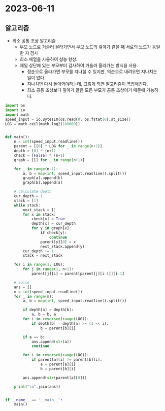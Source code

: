# 2023-06-11

## 알고리즘

* 최소 공통 조상 알고리즘
  * 부모 노드로 거슬러 올라가면서 부모 노드의 깊이가 같을 때 서로의 노드가 동일한 지 검사
  * 희소 배열을 사용하여 성능 향상.
  * 제일 상단에 있는 부모부터 검사하여 거슬러 올라가는 방식을 사용.
    * 정순으로 올라가면 부모를 지나칠 수 있지만, 역순으로 내려오면 지나치는 일이 없다.
    * 지나치면 다시 돌아와야하는데, 그렇게 되면 알고리즘이 복잡해진다.
    * 최소 공통 조상보다 깊이가 얕은 모든 부모가 공통 조상이기 때문에 가능하다.

```python
import os
import io
import math
speed_input = io.BytesIO(os.read(0, os.fstat(0).st_size))
LOG = math.ceil(math.log2(100000))


def main():
    n = int(speed_input.readline())
    parent = [[0] * LOG for _ in range(n+1)]
    depth = [0] * (n+1)
    check = [False] * (n+1)
    graph = [[] for _ in range(n+1)]

    for _ in range(n-1):
        a, b = map(int, speed_input.readline().split())
        graph[a].append(b)
        graph[b].append(a)

    # calculate depth
    cur_depth = 1
    stack = [1]
    while stack:
        next_stack = []
        for x in stack:
            check[x] = True
            depth[x] = cur_depth
            for y in graph[x]:
                if check[y]:
                    continue
                parent[y][0] = x
                next_stack.append(y)
        cur_depth += 1
        stack = next_stack

    for i in range(1, LOG):
        for j in range(1, n+1):
            parent[j][i] = parent[parent[j][i-1]][i-1]

    # solve
    ans = []
    m = int(speed_input.readline())
    for _ in range(m):
        a, b = map(int, speed_input.readline().split())

        if depth[a] > depth[b]:
            a, b = b, a
        for i in reversed(range(LOG)):
            if depth[b] - depth[a] >= (1 << i):
                b = parent[b][i]

        if a == b:
            ans.append(str(a))
            continue

        for i in reversed(range(LOG)):
            if parent[a][i] != parent[b][i]:
                a = parent[a][i]
                b = parent[b][i]

        ans.append(str(parent[a][0]))

    print("\n".join(ans))


if __name__ == '__main__':
    main()
```
